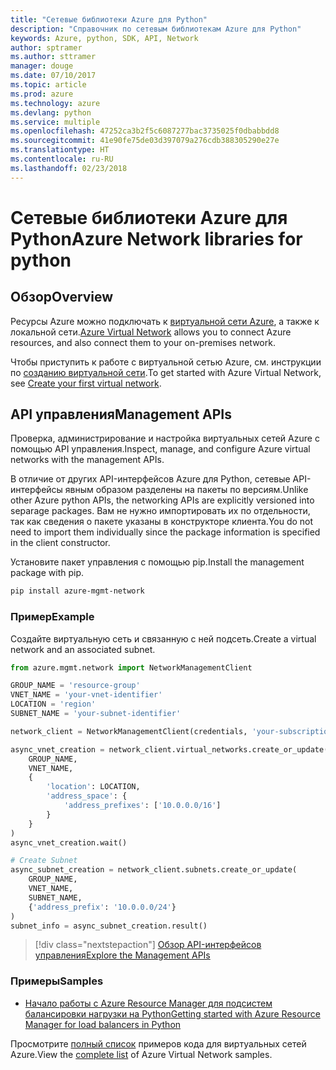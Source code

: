 ```yaml
---
title: "Сетевые библиотеки Azure для Python"
description: "Справочник по сетевым библиотекам Azure для Python"
keywords: Azure, python, SDK, API, Network
author: sptramer
ms.author: sttramer
manager: douge
ms.date: 07/10/2017
ms.topic: article
ms.prod: azure
ms.technology: azure
ms.devlang: python
ms.service: multiple
ms.openlocfilehash: 47252ca3b2f5c6087277bac3735025f0dbabbdd8
ms.sourcegitcommit: 41e90fe75de03d397079a276cdb388305290e27e
ms.translationtype: HT
ms.contentlocale: ru-RU
ms.lasthandoff: 02/23/2018
---
```

# <a name="azure-network-libraries-for-python"></a><span data-ttu-id="b0d12-104">Сетевые библиотеки Azure для Python</span><span class="sxs-lookup"><span data-stu-id="b0d12-104">Azure Network libraries for python</span></span>

## <a name="overview"></a><span data-ttu-id="b0d12-105">Обзор</span><span class="sxs-lookup"><span data-stu-id="b0d12-105">Overview</span></span>

<span data-ttu-id="b0d12-106">Ресурсы Azure можно подключать к [виртуальной сети Azure](/azure/virtual-network/virtual-networks-overview), а также к локальной сети.</span><span class="sxs-lookup"><span data-stu-id="b0d12-106">[Azure Virtual Network](/azure/virtual-network/virtual-networks-overview) allows you to connect Azure resources, and also connect them to your on-premises network.</span></span>

<span data-ttu-id="b0d12-107">Чтобы приступить к работе с виртуальной сетью Azure, см. инструкции по [созданию виртуальной сети](/azure/virtual-network/virtual-network-get-started-vnet-subnet).</span><span class="sxs-lookup"><span data-stu-id="b0d12-107">To get started with Azure Virtual Network, see [Create your first virtual network](/azure/virtual-network/virtual-network-get-started-vnet-subnet).</span></span>

## <a name="management-apis"></a><span data-ttu-id="b0d12-108">API управления</span><span class="sxs-lookup"><span data-stu-id="b0d12-108">Management APIs</span></span>

<span data-ttu-id="b0d12-109">Проверка, администрирование и настройка виртуальных сетей Azure с помощью API управления.</span><span class="sxs-lookup"><span data-stu-id="b0d12-109">Inspect, manage, and configure Azure virtual networks with the management APIs.</span></span>

<span data-ttu-id="b0d12-110">В отличие от других API-интерфейсов Azure для Python, сетевые API-интерфейсы явным образом разделены на пакеты по версиям.</span><span class="sxs-lookup"><span data-stu-id="b0d12-110">Unlike other Azure python APIs, the networking APIs are explicitly versioned into separage packages.</span></span> <span data-ttu-id="b0d12-111">Вам не нужно импортировать их по отдельности, так как сведения о пакете указаны в конструкторе клиента.</span><span class="sxs-lookup"><span data-stu-id="b0d12-111">You do not need to import them individually since the package information is specified in the client constructor.</span></span>

<span data-ttu-id="b0d12-112">Установите пакет управления с помощью pip.</span><span class="sxs-lookup"><span data-stu-id="b0d12-112">Install the management package with pip.</span></span>

```bash
pip install azure-mgmt-network
```

### <a name="example"></a><span data-ttu-id="b0d12-113">Пример</span><span class="sxs-lookup"><span data-stu-id="b0d12-113">Example</span></span>

<span data-ttu-id="b0d12-114">Создайте виртуальную сеть и связанную с ней подсеть.</span><span class="sxs-lookup"><span data-stu-id="b0d12-114">Create a virtual network and an associated subnet.</span></span>

```python
from azure.mgmt.network import NetworkManagementClient

GROUP_NAME = 'resource-group'
VNET_NAME = 'your-vnet-identifier'
LOCATION = 'region'
SUBNET_NAME = 'your-subnet-identifier'

network_client = NetworkManagementClient(credentials, 'your-subscription-id')

async_vnet_creation = network_client.virtual_networks.create_or_update(
    GROUP_NAME,
    VNET_NAME,
    {
        'location': LOCATION,
        'address_space': {
            'address_prefixes': ['10.0.0.0/16']
        }
    }
)
async_vnet_creation.wait()

# Create Subnet
async_subnet_creation = network_client.subnets.create_or_update(
    GROUP_NAME,
    VNET_NAME,
    SUBNET_NAME,
    {'address_prefix': '10.0.0.0/24'}
)
subnet_info = async_subnet_creation.result()
```

> [!div class="nextstepaction"]
> [<span data-ttu-id="b0d12-115">Обзор API-интерфейсов управления</span><span class="sxs-lookup"><span data-stu-id="b0d12-115">Explore the Management APIs</span></span>](/python/api/overview/azure/network/management)

### <a name="samples"></a><span data-ttu-id="b0d12-116">Примеры</span><span class="sxs-lookup"><span data-stu-id="b0d12-116">Samples</span></span>

* [<span data-ttu-id="b0d12-117">Начало работы с Azure Resource Manager для подсистем балансировки нагрузки на Python</span><span class="sxs-lookup"><span data-stu-id="b0d12-117">Getting started with Azure Resource Manager for load balancers in Python</span></span>](https://azure.microsoft.com/en-us/resources/samples/network-python-manage-loadbalancer/)

<span data-ttu-id="b0d12-118">Просмотрите [полный список](https://azure.microsoft.com/en-us/resources/samples/?platform=python&term=virtual%20network) примеров кода для виртуальных сетей Azure.</span><span class="sxs-lookup"><span data-stu-id="b0d12-118">View the [complete list](https://azure.microsoft.com/en-us/resources/samples/?platform=python&term=virtual%20network) of Azure Virtual Network samples.</span></span>
